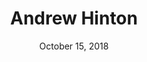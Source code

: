 ---
date: October 15, 2018
title: Andrew Hinton
image: /static/img/people/andrewhinton.png
link: https://twitter.com/inkblurt/
---